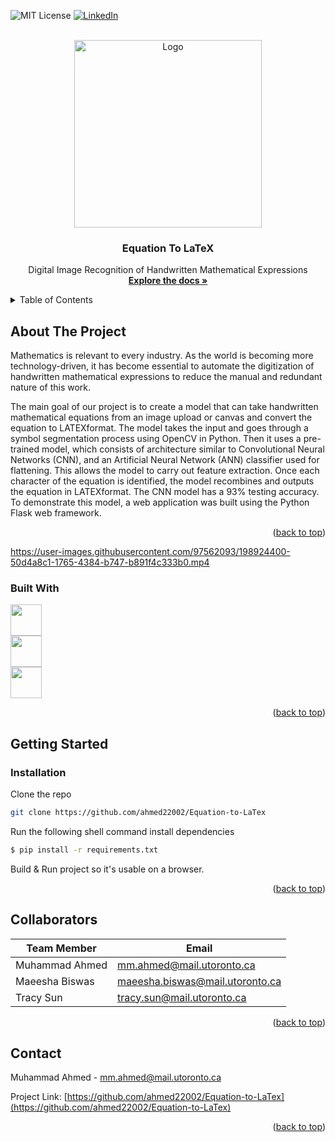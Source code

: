 <!-- Improved compatibility of back to top link: See: https://github.com/othneildrew/Best-README-Template/pull/73 -->
<a name="readme-top"></a>
<!--
*** Thanks for checking out the Best-README-Template. If you have a suggestion
*** that would make this better, please fork the repo and create a pull request
*** or simply open an issue with the tag "enhancement".
*** Don't forget to give the project a star!
*** Thanks again! Now go create something AMAZING! :D
-->



<!-- PROJECT SHIELDS -->
<!--
*** I'm using markdown "reference style" links for readability.
*** Reference links are enclosed in brackets [ ] instead of parentheses ( ).
*** See the bottom of this document for the declaration of the reference variables
*** for contributors-url, forks-url, etc. This is an optional, concise syntax you may use.
*** https://www.markdownguide.org/basic-syntax/#reference-style-links
-->

![MIT License][license-shield]
[![LinkedIn][linkedin-shield]][linkedin-url]



<!-- PROJECT LOGO -->
<br />
<div align="center">
  <a href="https://github.com/ahmed22002">
    <img src="https://cdn.pixabay.com/photo/2022/07/24/05/18/background-7341011_1280.jpg" alt="Logo" width="300">
  </a>

  <h3 align="center">Equation To LaTeX</h3>

  <p align="center">
    Digital Image Recognition of Handwritten Mathematical Expressions
    <br />
    <a href="https://github.com/ahmed22002/Equation-to-LaTex/tree/main/docs"><strong>Explore the docs »</strong></a>
  </p>
</div>



<!-- TABLE OF CONTENTS -->
<details>
  <summary>Table of Contents</summary>
  <ol>
    <li>
      <a href="#about-the-project">About The Project</a>
      <ul>
        <li><a href="#built-with">Built With</a></li>
      </ul>
    </li>
    <li>
      <a href="#getting-started">Getting Started</a>
      <ul>
        <li><a href="#installation">Installation</a></li>
      </ul>
    </li>
    <li><a href="#collaborators">Collaborators</a></li>
    <li><a href="#contact">Contact</a></li>
  </ol>
</details>



<!-- ABOUT THE PROJECT -->
## About The Project

Mathematics is relevant to every industry. As the world is becoming more technology-driven, it has become essential to automate the digitization of handwritten mathematical expressions to reduce the manual and redundant nature of this work.

The main goal of our project is to create a model that can take handwritten mathematical equations from an image upload or canvas and convert the equation to LATEXformat. The model takes the input and goes through a symbol segmentation process using OpenCV in Python. Then it uses a pre-trained model, which consists of architecture similar to Convolutional Neural Networks (CNN), and an Artificial Neural Network (ANN) classifier used for flattening. This allows the model to carry out feature extraction. Once each character of the equation is identified, the model recombines and outputs the equation in LATEXformat. The CNN model has a 93% testing accuracy. To demonstrate this model, a web application was built using the Python Flask web framework.


<p align="right">(<a href="#readme-top">back to top</a>)</p>


https://user-images.githubusercontent.com/97562093/198924400-50d4a8c1-1765-4384-b747-b891f4c333b0.mp4


### Built With
<img src="https://upload.wikimedia.org/wikipedia/commons/f/f8/Python_logo_and_wordmark.svg" style="height: 50px;"/>
</br>
<img src="https://upload.wikimedia.org/wikipedia/commons/c/c6/PyTorch_logo_black.svg" style="height: 50px;"/>
 </br>
<img src="https://upload.wikimedia.org/wikipedia/commons/3/3c/Flask_logo.svg" style="height: 50px;"/>
<p align="right">(<a href="#readme-top">back to top</a>)</p>



<!-- GETTING STARTED -->
## Getting Started

### Installation

Clone the repo
   ```sh
   git clone https://github.com/ahmed22002/Equation-to-LaTex
   ```
Run the following shell command install dependencies
   ```sh
   $ pip install -r requirements.txt
   ```
Build & Run project so it's usable on a browser.
<p align="right">(<a href="#readme-top">back to top</a>)</p>




## Collaborators

| Team Member    | Email                           |
| -------------- | ------------------------------- |
| Muhammad Ahmed | mm.ahmed@mail.utoronto.ca       |
| Maeesha Biswas | maeesha.biswas@mail.utoronto.ca |
| Tracy Sun      | tracy.sun@mail.utoronto.ca      |



<p align="right">(<a href="#readme-top">back to top</a>)</p>



<!-- CONTACT -->
## Contact

Muhammad Ahmed - mm.ahmed@mail.utoronto.ca

Project Link: [https://github.com/ahmed22002/Equation-to-LaTex](https://github.com/ahmed22002/Equation-to-LaTex)

<p align="right">(<a href="#readme-top">back to top</a>)</p>



<!-- MARKDOWN LINKS & IMAGES -->
<!-- https://www.markdownguide.org/basic-syntax/#reference-style-links -->
[license-shield]: https://img.shields.io/github/license/othneildrew/Best-README-Template.svg?style=for-the-badge
[license-url]: https://github.com/othneildrew/Best-README-Template/blob/master/LICENSE.txt
[linkedin-shield]: https://img.shields.io/badge/-LinkedIn-black.svg?style=for-the-badge&logo=linkedin&colorB=555
[linkedin-url]: https://linkedin.com/in/mm-ahmed
[product-screenshot]: images/screenshot.png
